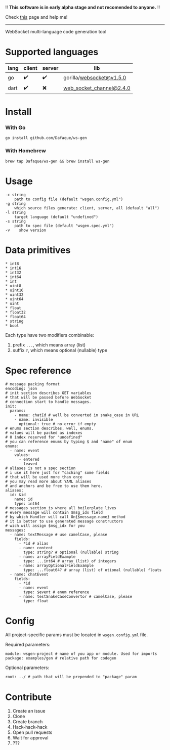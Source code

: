 :bangbang: **This software is in early alpha stage and not recomended to anyone.** :bangbang:

Check [this](https://github.com/users/Dafaque/projects/1) page and help me!

-----


WebSocket multi-language code generation tool

# Supported languages

| lang | client             | server                   | lib                      |
|------|--------------------|--------------------------|--------------------------|
| go   | :heavy_check_mark: | :heavy_check_mark:       | gorilla/websocket@v1.5.0 |
| dart | :heavy_check_mark: | :heavy_multiplication_x: | web_socket_channel@2.4.0 |

# Install
### With Go
`go install github.com/Dafaque/ws-gen`
### With Homebrew
`brew tap Dafaque/ws-gen && brew install ws-gen`

# Usage
```
-c string
    path to config file (default "wsgen.config.yml")
-g string
    which source files generate: client, server, all (default "all")
-l string
    target language (default "undefined")
-s string
    path to spec file (default "wsgen.spec.yml")
-v    show version
```

# Data primitives
```
* int8
* int16
* int32
* int64
* int
* uint8
* uint16
* uint32
* uint64
* uint
* float
* float32
* float64
* string
* bool
```
Each type have two modifiers combinable:
1. prefix `...`, which means array (list)
2. suffix `?`, which means optional (nullable) type

# Spec reference
```
# message packing format
encoding: json
# init section describes GET variables
# that will be passed before WebSocket
# connection start to handle messages.
init:
  params: 
    - name: chatId # well be converted in snake_case in URL
    - name: invisible
      optional: true # no error if empty
# enums section describes, well, enums.
# values will be packed as indexes
# 0 index reserved for "undefined"
# you can reference enums by typing $ and "name" of enum
enums:
  - name: event
    values:
      - entered
      - leaved
# aliases is not a spec section
# i use it here just for "caching" some fields
# that will be used more than once
# you may read more about YAML aliases 
# and anchors and be free to use them here.
aliases: 
  id: &id
    name: id
    type: int64
# messages section is where all boilerplate lives
# every message will contain $msg_idx field
# by which Handler will call On{$message.name} method
# it is better to use generated message constructors
# wich will assign $msg_idx for you 
messages:
  - name: textMessage # use camelCase, please
    fields:
      - *id # alias
      - name: content
        type: string? # optional (nullable) string
      - name: arrayFieldExample
        type: ...int64 # array (list) of integers
      - name: arrayOptionalFieldExample
        type: ...float64? # array (list) of otional (nullable) floats
  - name: chatEvent
    fields:
      - *id
      - name: event
        type: $event # enum reference
      - name: testSnakeCaseConvertor # camelCase, please
        type: float
```

# Config
All project-specific params must be located in `wsgen.config.yml` file.

Required parameters:
```
module: wsgen-project # name of you app or module. Used for imports
package: examples/gen # relative path for codegen
```

Optional parameters:
```
root: ../ # path that will be prepended to "package" param
```

# Contribute
1. Create an issue
1. Clone
1. Create branch
1. Hack-hack-hack
1. Open pull requests
1. Wait for approval
1. ???
